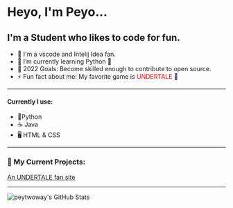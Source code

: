 # Heyo, I'm Peyo...

## I'm a Student who likes to code for fun.

- 🔭 I'm a vscode and Intelij Idea fan. 
- 🌱 I’m currently learning Python  🐍
- 🥅 2022 Goals: Become skilled enough to contribute to open source.
- ⚡ Fun fact about me: My favorite game is <span style="color: red;">UNDERTALE</span> 💖 

---

#### Currently I use:

- 🐍Python
- ☕ Java
- 🖥️ HTML & CSS

---

### 📕 My Current Projects:

<a href="https://github.com/peytwoway/underfan">An UNDERTALE fan site</a>

---



  <img align="left" alt="peytwoway's GitHub Stats" src="https://github-readme-stats.vercel.app/api?username=peytwoway&show_icons=true&hide_border=false&title_color=ff652f&icon_color=FFE400&bg_color=09131B&text_color=ffffff&border_color=0c1a25" />

